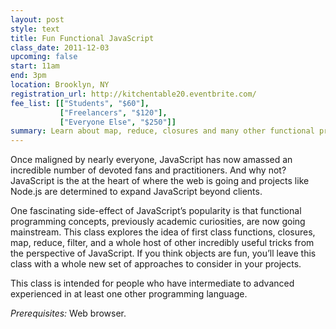 ```yaml
---
layout: post
style: text
title: Fun Functional JavaScript
class_date: 2011-12-03
upcoming: false
start: 11am
end: 3pm
location: Brooklyn, NY
registration_url: http://kitchentable20.eventbrite.com/
fee_list: [["Students", "$60"],
           ["Freelancers", "$120"],
           ["Everyone Else", "$250"]]
summary: Learn about map, reduce, closures and many other functional programming tricks in the world's most misunderstood programming language.
---
```


Once maligned by nearly everyone, JavaScript has now amassed an incredible number of devoted fans and practitioners. And why not? JavaScript is the at the heart of where the web is going and projects like Node.js are determined to expand JavaScript beyond clients.

One fascinating side-effect of JavaScript’s popularity is that functional programming concepts, previously academic curiosities, are now going mainstream. This class explores the idea of first class functions, closures, map, reduce, filter, and a whole host of other incredibly useful tricks from the perspective of JavaScript. If you think objects are fun, you’ll leave this class with a whole new set of approaches to consider in your projects.

This class is intended for people who have intermediate to advanced experienced in at least one other programming language.

*Prerequisites:* Web browser.
